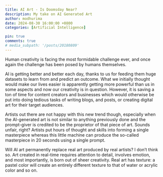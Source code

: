 ```yaml
---
title: AI Art - Is Doomsday Near? 
description: My take on AI Generated Art
author: modhurima
date: 2024-08-30 16:00:00 +0800
categories: [Artificial Intelligence]

pin: true
comments: true
# media_subpath: '/posts/20180809'
---
```


Human creativity is facing the most formidable challenge ever, and once again the challenge has been posed by humans themselves.

AI is getting better and better each day, thanks to us for feeding them huge datasets to learn from and predict an outcome. What we initially thought would make our lives easier is apparently getting more powerful than us in some aspects and now our creativity is in question. However, it is saving a ton of time for content creators and businesses which would otherwise be put into doing tedious tasks of writing blogs, and posts, or creating digital art for their target audiences. 

Artists out there are not happy with this new trend though, especially when the AI-generated art is not similar to anything previously done and the prompt-giver is credited to be the proprietor of that piece of art. Sounds unfair, right? Artists put hours of thought and skills into forming a single masterpiece whereas this little machine can produce the so-called masterpiece in 20 seconds using a single prompt. 

Will AI art permanently replace real art produced by real artists? I don’t think so. Art created in real-time requires attention to detail, involves emotion, and most importantly, is born out of sheer creativity. Real art has texture: a pastel color will create an entirely different texture to that of water or acrylic color and so on.
